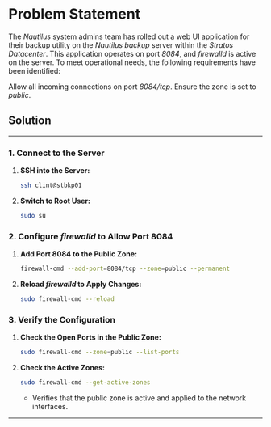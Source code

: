 # Problem Statement

The *Nautilus* system admins team has rolled out a web UI application for their backup utility on the *Nautilus backup* server within the *Stratos Datacenter*. This application operates on port *8084*, and *firewalld* is active on the server. To meet operational needs, the following requirements have been identified:

Allow all incoming connections on port *8084/tcp*. Ensure the zone is set to *public*.

## Solution

---

### 1. Connect to the Server

1. **SSH into the Server:**

   ```bash
   ssh clint@stbkp01
   ```

2. **Switch to Root User:**

   ```bash
   sudo su
   ```

### 2. Configure *firewalld* to Allow Port 8084

1. **Add Port 8084 to the Public Zone:**

   ```bash
   firewall-cmd --add-port=8084/tcp --zone=public --permanent
   ```

2. **Reload *firewalld* to Apply Changes:**

   ```bash
   sudo firewall-cmd --reload
   ```

### 3. Verify the Configuration

1. **Check the Open Ports in the Public Zone:**

   ```bash
   sudo firewall-cmd --zone=public --list-ports
   ```

2. **Check the Active Zones:**

   ```bash
   sudo firewall-cmd --get-active-zones
   ```

   - Verifies that the public zone is active and applied to the network interfaces.

---
